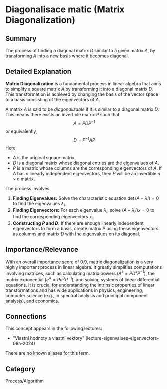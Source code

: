 # Diagonalisace matic (Matrix Diagonalization)

## Summary
The process of finding a diagonal matrix $D$ similar to a given matrix $A$, by transforming $A$ into a new basis where it becomes diagonal.

## Detailed Explanation
**Matrix Diagonalization** is a fundamental process in linear algebra that aims to simplify a square matrix $A$ by transforming it into a diagonal matrix $D$. This transformation is achieved by changing the basis of the vector space to a basis consisting of the eigenvectors of $A$.

A matrix $A$ is said to be *diagonalizable* if it is similar to a diagonal matrix $D$. This means there exists an invertible matrix $P$ such that:
$$A = P D P^{-1}$$
or equivalently,
$$D = P^{-1} A P$$
Here:
*   $A$ is the original square matrix.
*   $D$ is a diagonal matrix whose diagonal entries are the eigenvalues of $A$.
*   $P$ is a matrix whose columns are the corresponding eigenvectors of $A$. If $A$ has $n$ linearly independent eigenvectors, then $P$ will be an invertible $n \times n$ matrix.

The process involves:
1.  **Finding Eigenvalues:** Solve the characteristic equation $\det(A - \lambda I) = 0$ to find the eigenvalues $\lambda_i$.
2.  **Finding Eigenvectors:** For each eigenvalue $\lambda_i$, solve $(A - \lambda_i I)x = 0$ to find the corresponding eigenvectors $x_i$.
3.  **Constructing $P$ and $D$:** If there are enough linearly independent eigenvectors to form a basis, create matrix $P$ using these eigenvectors as columns and matrix $D$ with the eigenvalues on its diagonal.

## Importance/Relevance
With an overall importance score of 0.9, matrix diagonalization is a very highly important process in linear algebra. It greatly simplifies computations involving matrices, such as calculating matrix powers ($A^k = P D^k P^{-1}$), the matrix exponential ($e^A = P e^D P^{-1}$), and solving systems of linear differential equations. It is crucial for understanding the intrinsic properties of linear transformations and has wide applications in physics, engineering, computer science (e.g., in spectral analysis and principal component analysis), and economics.

## Connections
This concept appears in the following lectures:
*   "Vlastní hodnoty a vlastní vektory" (lecture-eigenvalues-eigenvectors-08a-2024)

There are no known aliases for this term.

## Category
Process/Algorithm
